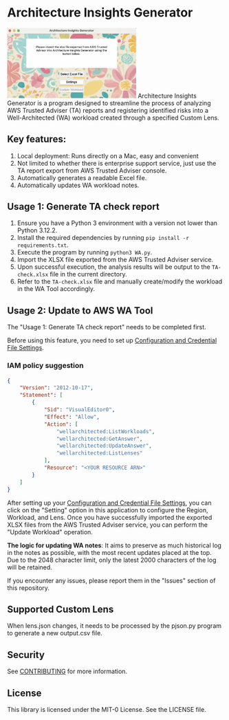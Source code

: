 # Architecture Insights Generator
<img src="/ChimeraUI.png" alt="ChimeraUI" width="300">
Architecture Insights Generator is a program designed to streamline the process of analyzing AWS Trusted Adviser (TA) reports and registering identified risks into a Well-Architected (WA) workload created through a specified Custom Lens. 

## Key features:

1. Local deployment: Runs directly on a Mac, easy and convenient
2. Not limited to whether there is enterprise support service, just use the TA report export from AWS Trusted Adviser console.
3. Automatically generates a readable Excel file.
4. Automatically updates WA workload notes.

## Usage 1: Generate TA check report

1. Ensure you have a Python 3 environment with a version not lower than Python 3.12.2.
2. Install the required dependencies by running `pip install -r requirements.txt`.
3. Execute the program by running `python3 WA.py`.
4. Import the XLSX file exported from the AWS Trusted Adviser service.
5. Upon successful execution, the analysis results will be output to the `TA-check.xlsx` file in the current directory.
6. Refer to the `TA-check.xlsx` file and manually create/modify the workload in the WA Tool accordingly.

## Usage 2: Update to AWS WA Tool
The "Usage 1: Generate TA check report" needs to be completed first.

Before using this feature, you need to set up [Configuration and Credential File Settings](https://docs.aws.amazon.com/cli/latest/userguide/cli-configure-files.html).

### IAM policy suggestion
```json
{
    "Version": "2012-10-17",
    "Statement": [
        {
            "Sid": "VisualEditor0",
            "Effect": "Allow",
            "Action": [
                "wellarchitected:ListWorkloads",
                "wellarchitected:GetAnswer",
                "wellarchitected:UpdateAnswer",
                "wellarchitected:ListLenses"
            ],
            "Resource": "<YOUR RESOURCE ARN>"
        }
    ]
}

```

After setting up your [Configuration and Credential File Settings](https://docs.aws.amazon.com/cli/latest/userguide/cli-configure-files.html), you can click on the "Setting" option in this application to configure the Region, Workload, and Lens. Once you have successfully imported the exported XLSX files from the AWS Trusted Adviser service, you can perform the "Update Workload" operation.

**The logic for updating WA notes**: It aims to preserve as much historical log in the notes as possible, with the most recent updates placed at the top. Due to the 2048 character limit, only the latest 2000 characters of the log will be retained.

If you encounter any issues, please report them in the "Issues" section of this repository.


## Supported Custom Lens

When lens.json changes, it needs to be processed by the pjson.py program to generate a new output.csv file.

## Security

See [CONTRIBUTING](CONTRIBUTING.md#security-issue-notifications) for more information.

## License

This library is licensed under the MIT-0 License. See the LICENSE file.

